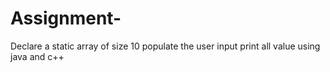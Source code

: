 # Assignment-
Declare a static array of size 10 populate the user input print all value using java and c++
